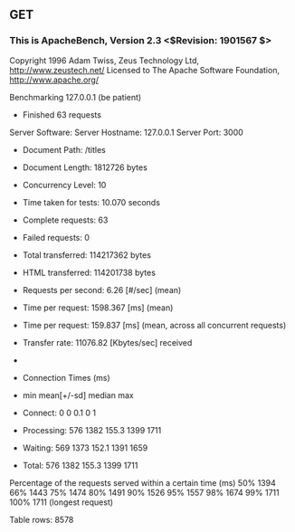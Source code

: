 ## GET

### This is ApacheBench, Version 2.3 <$Revision: 1901567 $>

Copyright 1996 Adam Twiss, Zeus Technology Ltd, http://www.zeustech.net/
Licensed to The Apache Software Foundation, http://www.apache.org/

Benchmarking 127.0.0.1 (be patient)

- Finished 63 requests

Server Software:
Server Hostname: 127.0.0.1
Server Port: 3000

- Document Path: /titles
- Document Length: 1812726 bytes

- Concurrency Level: 10
- Time taken for tests: 10.070 seconds
- Complete requests: 63
- Failed requests: 0
- Total transferred: 114217362 bytes
- HTML transferred: 114201738 bytes
- Requests per second: 6.26 [#/sec] (mean)
- Time per request: 1598.367 [ms] (mean)
- Time per request: 159.837 [ms] (mean, across all concurrent requests)
- Transfer rate: 11076.82 [Kbytes/sec] received
-
- Connection Times (ms)
- min mean[+/-sd] median max
- Connect: 0 0 0.1 0 1
- Processing: 576 1382 155.3 1399 1711
- Waiting: 569 1373 152.1 1391 1659
- Total: 576 1382 155.3 1399 1711

Percentage of the requests served within a certain time (ms)
50% 1394
66% 1443
75% 1474
80% 1491
90% 1526
95% 1557
98% 1674
99% 1711
100% 1711 (longest request)

Table rows: 8578
